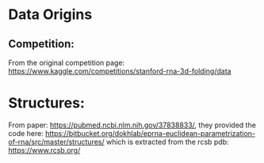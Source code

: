 # Data Origins

## Competition:
From the original competition page: https://www.kaggle.com/competitions/stanford-rna-3d-folding/data

# Structures:
From paper: https://pubmed.ncbi.nlm.nih.gov/37838833/, they provided the code here: https://bitbucket.org/dokhlab/eprna-euclidean-parametrization-of-rna/src/master/structures/
which is extracted from the rcsb pdb: https://www.rcsb.org/
